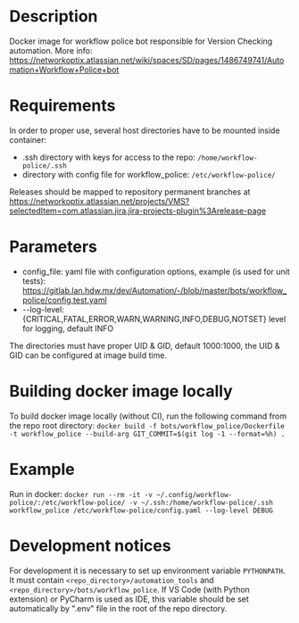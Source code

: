 # Description
Docker image for workflow police bot responsible for Version Checking automation.
More info: https://networkoptix.atlassian.net/wiki/spaces/SD/pages/1486749741/Automation+Workflow+Police+bot

# Requirements
In order to proper use, several host directories have to be mounted inside container:
- .ssh directory with keys for access to the repo: `/home/workflow-police/.ssh`
- directory with config file for workflow_police: `/etc/workflow-police/`

Releases should be mapped to repository permanent branches at https://networkoptix.atlassian.net/projects/VMS?selectedItem=com.atlassian.jira.jira-projects-plugin%3Arelease-page

# Parameters
- config_file: yaml file with configuration options, example (is used for unit tests):
https://gitlab.lan.hdw.mx/dev/Automation/-/blob/master/bots/workflow_police/config.test.yaml
- --log-level: {CRITICAL,FATAL,ERROR,WARN,WARNING,INFO,DEBUG,NOTSET} level for logging,
default INFO

The directories must have proper UID & GID, default 1000:1000,
the UID & GID can be configured at image build time.

# Building docker image locally
To build docker image locally (without CI), run the following command from the repo root directory:
`docker build -f bots/workflow_police/Dockerfile -t workflow_police --build-arg GIT_COMMIT=$(git log -1 --format=%h) .`

# Example
Run in docker:
`docker run --rm -it -v ~/.config/workflow-police/:/etc/workflow-police/ -v ~/.ssh:/home/workflow-police/.ssh workflow_police /etc/workflow-police/config.yaml --log-level DEBUG`

# Development notices
For development it is necessary to set up environment variable `PYTHONPATH`. It must contain
`<repo_directory>/automation_tools` and `<repo_directory>/bots/workflow_police`. If VS Code (with
Python extension) or PyCharm is used as IDE, this variable should be set automatically by ".env"
file in the root of the repo directory.

